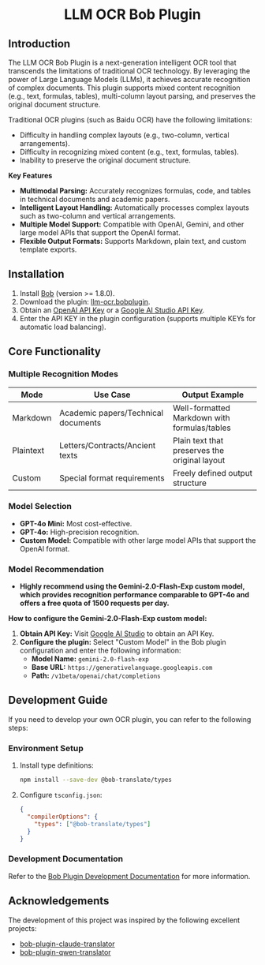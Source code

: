 <div align="center">
  <h1>LLM OCR Bob Plugin</h1>
</div>

## Introduction

The LLM OCR Bob Plugin is a next-generation intelligent OCR tool that transcends the limitations of traditional OCR technology. By leveraging the power of Large Language Models (LLMs), it achieves accurate recognition of complex documents. This plugin supports mixed content recognition (e.g., text, formulas, tables), multi-column layout parsing, and preserves the original document structure.

Traditional OCR plugins (such as Baidu OCR) have the following limitations:

-   Difficulty in handling complex layouts (e.g., two-column, vertical arrangements).
-   Difficulty in recognizing mixed content (e.g., text, formulas, tables).
-   Inability to preserve the original document structure.

**Key Features**

-   **Multimodal Parsing:** Accurately recognizes formulas, code, and tables in technical documents and academic papers.
-   **Intelligent Layout Handling:** Automatically processes complex layouts such as two-column and vertical arrangements.
-   **Multiple Model Support:** Compatible with OpenAI, Gemini, and other large model APIs that support the OpenAI format.
-   **Flexible Output Formats:** Supports Markdown, plain text, and custom template exports.

## Installation

1. Install [Bob](https://bobtranslate.com/guide/#%E5%AE%89%E8%A3%85) (version >= 1.8.0).
2. Download the plugin: [llm-ocr.bobplugin](https://github.com/Henry-Jessie/bob-plugin-llm-ocr/releases/latest).
3. Obtain an [OpenAI API Key](https://platform.openai.com/api-keys) or a [Google AI Studio API Key](https://aistudio.google.com/app/apikey).
4. Enter the API KEY in the plugin configuration (supports multiple KEYs for automatic load balancing).

## Core Functionality

### Multiple Recognition Modes

| Mode        | Use Case                  | Output Example                     |
| ----------- | ------------------------- | ---------------------------- |
| Markdown    | Academic papers/Technical documents         | Well-formatted Markdown with formulas/tables    |
| Plaintext   | Letters/Contracts/Ancient texts           | Plain text that preserves the original layout         |
| Custom      | Special format requirements             | Freely defined output structure             |

### Model Selection

-   **GPT-4o Mini:** Most cost-effective.
-   **GPT-4o:** High-precision recognition.
-   **Custom Model:** Compatible with other large model APIs that support the OpenAI format.

### Model Recommendation

-   **Highly recommend using the Gemini-2.0-Flash-Exp custom model, which provides recognition performance comparable to GPT-4o and offers a free quota of 1500 requests per day.**

**How to configure the Gemini-2.0-Flash-Exp custom model:**

1. **Obtain API Key:** Visit [Google AI Studio](https://aistudio.google.com/) to obtain an API Key.
2. **Configure the plugin:** Select "Custom Model" in the Bob plugin configuration and enter the following information:
    -   **Model Name:** `gemini-2.0-flash-exp`
    -   **Base URL:** `https://generativelanguage.googleapis.com`
    -   **Path:** `/v1beta/openai/chat/completions`

## Development Guide

If you need to develop your own OCR plugin, you can refer to the following steps:

### Environment Setup

1. Install type definitions:

    ```bash
    npm install --save-dev @bob-translate/types
    ```

2. Configure `tsconfig.json`:

    ```json
    {
      "compilerOptions": {
        "types": ["@bob-translate/types"]
      }
    }
    ```

### Development Documentation

Refer to the [Bob Plugin Development Documentation](https://bobtranslate.com/plugin/) for more information.

## Acknowledgements

The development of this project was inspired by the following excellent projects:

-   [bob-plugin-claude-translator](https://github.com/jtsang4/bob-plugin-claude-translator)
-   [bob-plugin-qwen-translator](https://github.com/simongino/bob-plugin-qwen-translator)